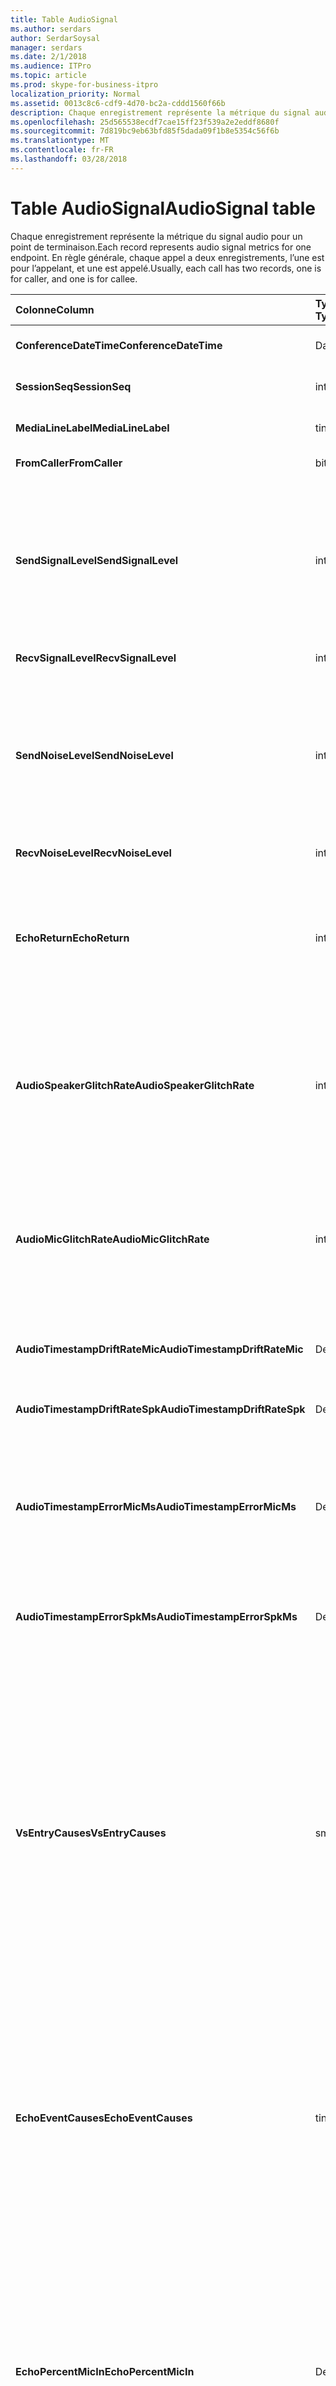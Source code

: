 ```yaml
---
title: Table AudioSignal
ms.author: serdars
author: SerdarSoysal
manager: serdars
ms.date: 2/1/2018
ms.audience: ITPro
ms.topic: article
ms.prod: skype-for-business-itpro
localization_priority: Normal
ms.assetid: 0013c8c6-cdf9-4d70-bc2a-cddd1560f66b
description: Chaque enregistrement représente la métrique du signal audio pour un point de terminaison. En règle générale, chaque appel a deux enregistrements, l’une est pour l’appelant, et une est appelé.
ms.openlocfilehash: 25d565538ecdf7cae15ff23f539a2e2eddf8680f
ms.sourcegitcommit: 7d819bc9eb63bfd85f5dada09f1b8e5354c56f6b
ms.translationtype: MT
ms.contentlocale: fr-FR
ms.lasthandoff: 03/28/2018
---
```

# <a name="audiosignal-table"></a><span data-ttu-id="01db0-104">Table AudioSignal</span><span class="sxs-lookup"><span data-stu-id="01db0-104">AudioSignal table</span></span>
 
<span data-ttu-id="01db0-105">Chaque enregistrement représente la métrique du signal audio pour un point de terminaison.</span><span class="sxs-lookup"><span data-stu-id="01db0-105">Each record represents audio signal metrics for one endpoint.</span></span> <span data-ttu-id="01db0-106">En règle générale, chaque appel a deux enregistrements, l’une est pour l’appelant, et une est appelé.</span><span class="sxs-lookup"><span data-stu-id="01db0-106">Usually, each call has two records, one is for caller, and one is for callee.</span></span> 
  
|<span data-ttu-id="01db0-107">**Colonne**</span><span class="sxs-lookup"><span data-stu-id="01db0-107">**Column**</span></span>|<span data-ttu-id="01db0-108">**Type de données**</span><span class="sxs-lookup"><span data-stu-id="01db0-108">**Data Type**</span></span>|<span data-ttu-id="01db0-109">**Index de la clé**</span><span class="sxs-lookup"><span data-stu-id="01db0-109">**Key/Index**</span></span>|<span data-ttu-id="01db0-110">**Détails**</span><span class="sxs-lookup"><span data-stu-id="01db0-110">**Details**</span></span>|
|:-----|:-----|:-----|:-----|
|<span data-ttu-id="01db0-111">**ConferenceDateTime**</span><span class="sxs-lookup"><span data-stu-id="01db0-111">**ConferenceDateTime**</span></span> <br/> |<span data-ttu-id="01db0-112">DateHeure</span><span class="sxs-lookup"><span data-stu-id="01db0-112">datetime</span></span>  <br/> |<span data-ttu-id="01db0-113">Principal</span><span class="sxs-lookup"><span data-stu-id="01db0-113">Primary</span></span>  <br/> |<span data-ttu-id="01db0-114">Référencé à partir de la [table de MediaLine](medialine-0.md).</span><span class="sxs-lookup"><span data-stu-id="01db0-114">Referenced from the [MediaLine table](medialine-0.md).</span></span>  <br/> |
|<span data-ttu-id="01db0-115">**SessionSeq**</span><span class="sxs-lookup"><span data-stu-id="01db0-115">**SessionSeq**</span></span> <br/> |<span data-ttu-id="01db0-116">int</span><span class="sxs-lookup"><span data-stu-id="01db0-116">int</span></span>  <br/> |<span data-ttu-id="01db0-117">Principal</span><span class="sxs-lookup"><span data-stu-id="01db0-117">Primary</span></span>  <br/> |<span data-ttu-id="01db0-118">Référencé à partir de la [table de MediaLine](medialine-0.md).</span><span class="sxs-lookup"><span data-stu-id="01db0-118">Referenced from the [MediaLine table](medialine-0.md).</span></span>  <br/> |
|<span data-ttu-id="01db0-119">**MediaLineLabel**</span><span class="sxs-lookup"><span data-stu-id="01db0-119">**MediaLineLabel**</span></span> <br/> |<span data-ttu-id="01db0-120">tinyint</span><span class="sxs-lookup"><span data-stu-id="01db0-120">tinyint</span></span>  <br/> |<span data-ttu-id="01db0-121">Principal</span><span class="sxs-lookup"><span data-stu-id="01db0-121">Primary</span></span>  <br/> |<span data-ttu-id="01db0-122">Référencé à partir de la [table de MediaLine](medialine-0.md).</span><span class="sxs-lookup"><span data-stu-id="01db0-122">Referenced from the [MediaLine table](medialine-0.md).</span></span>  <br/> |
|<span data-ttu-id="01db0-123">**FromCaller**</span><span class="sxs-lookup"><span data-stu-id="01db0-123">**FromCaller**</span></span> <br/> |<span data-ttu-id="01db0-124">bit</span><span class="sxs-lookup"><span data-stu-id="01db0-124">bit</span></span>  <br/> |<span data-ttu-id="01db0-125">Principal</span><span class="sxs-lookup"><span data-stu-id="01db0-125">Primary</span></span>  <br/> |<span data-ttu-id="01db0-126">0 : les données de l’appelé</span><span class="sxs-lookup"><span data-stu-id="01db0-126">0: Callee's data</span></span>  <br/> <span data-ttu-id="01db0-127">1 : données de l’appelant</span><span class="sxs-lookup"><span data-stu-id="01db0-127">1: Caller's data</span></span>  <br/> |
|<span data-ttu-id="01db0-128">**SendSignalLevel**</span><span class="sxs-lookup"><span data-stu-id="01db0-128">**SendSignalLevel**</span></span> <br/> |<span data-ttu-id="01db0-129">int</span><span class="sxs-lookup"><span data-stu-id="01db0-129">int</span></span>  <br/> | <br/> |<span data-ttu-id="01db0-130">Représente le niveau de signal audio analogique après le contrôle de Gain.</span><span class="sxs-lookup"><span data-stu-id="01db0-130">Represents the Post-Analog Gain Control audio signal level.</span></span> <span data-ttu-id="01db0-131">L’unité de cette mesure est dBmo.</span><span class="sxs-lookup"><span data-stu-id="01db0-131">The unit for this metric is dBmo.</span></span> <span data-ttu-id="01db0-132">Pour une qualité acceptable, il doit être au moins 30 dBmo.</span><span class="sxs-lookup"><span data-stu-id="01db0-132">For acceptable quality, it should be at least 30 dBmo.</span></span> <span data-ttu-id="01db0-133">Cette mesure n’est pas signalée par le A / V Conferencing Server ou IP téléphones.</span><span class="sxs-lookup"><span data-stu-id="01db0-133">This metric is not reported by the A/V Conferencing Server or IP phones.</span></span>  <br/> |
|<span data-ttu-id="01db0-134">**RecvSignalLevel**</span><span class="sxs-lookup"><span data-stu-id="01db0-134">**RecvSignalLevel**</span></span> <br/> |<span data-ttu-id="01db0-135">int</span><span class="sxs-lookup"><span data-stu-id="01db0-135">int</span></span>  <br/> | <br/> |<span data-ttu-id="01db0-136">Voir SendSignalLevel.</span><span class="sxs-lookup"><span data-stu-id="01db0-136">See SendSignalLevel.</span></span>  <br/> |
|<span data-ttu-id="01db0-137">**SendNoiseLevel**</span><span class="sxs-lookup"><span data-stu-id="01db0-137">**SendNoiseLevel**</span></span> <br/> |<span data-ttu-id="01db0-138">int</span><span class="sxs-lookup"><span data-stu-id="01db0-138">int</span></span>  <br/> | <br/> |<span data-ttu-id="01db0-139">Représente le niveau de bruit audio analogique après le contrôle de Gain.</span><span class="sxs-lookup"><span data-stu-id="01db0-139">Represents the Post-Analog Gain Control audio noise level.</span></span> <span data-ttu-id="01db0-140">L’unité de cette mesure est dBmo.</span><span class="sxs-lookup"><span data-stu-id="01db0-140">The unit for this metric is dBmo.</span></span> <span data-ttu-id="01db0-141">Pour une qualité acceptable, il doit être inférieur à 35 dBmo.</span><span class="sxs-lookup"><span data-stu-id="01db0-141">For acceptable quality, it should be less than 35 dBmo.</span></span> <span data-ttu-id="01db0-142">Cette mesure n’est pas signalée par le A / V Conferencing Server ou IP téléphones.</span><span class="sxs-lookup"><span data-stu-id="01db0-142">This metric is not reported by the A/V Conferencing Server or IP phones.</span></span>  <br/> |
|<span data-ttu-id="01db0-143">**RecvNoiseLevel**</span><span class="sxs-lookup"><span data-stu-id="01db0-143">**RecvNoiseLevel**</span></span> <br/> |<span data-ttu-id="01db0-144">int</span><span class="sxs-lookup"><span data-stu-id="01db0-144">int</span></span>  <br/> | <br/> |<span data-ttu-id="01db0-145">Voir SendNoiseLevel.</span><span class="sxs-lookup"><span data-stu-id="01db0-145">See SendNoiseLevel.</span></span>  <br/> |
|<span data-ttu-id="01db0-146">**EchoReturn**</span><span class="sxs-lookup"><span data-stu-id="01db0-146">**EchoReturn**</span></span> <br/> |<span data-ttu-id="01db0-147">int</span><span class="sxs-lookup"><span data-stu-id="01db0-147">int</span></span>  <br/> | <br/> |<span data-ttu-id="01db0-148">Mesure de l’amélioration de perte de retour écho.</span><span class="sxs-lookup"><span data-stu-id="01db0-148">Echo Return Loss Enhancement metric.</span></span> <span data-ttu-id="01db0-149">L’unité de cette mesure est dB.</span><span class="sxs-lookup"><span data-stu-id="01db0-149">The unit for this metric is dB.</span></span> <span data-ttu-id="01db0-150">Les valeurs faibles représentent moins écho.</span><span class="sxs-lookup"><span data-stu-id="01db0-150">Lower values represent less echo.</span></span> <span data-ttu-id="01db0-151">Cette mesure n’est pas signalée par le A / V Conferencing Server ou IP téléphones.</span><span class="sxs-lookup"><span data-stu-id="01db0-151">This metric is not reported by the A/V Conferencing Server or IP phones.</span></span>  <br/> |
|<span data-ttu-id="01db0-152">**AudioSpeakerGlitchRate**</span><span class="sxs-lookup"><span data-stu-id="01db0-152">**AudioSpeakerGlitchRate**</span></span> <br/> |<span data-ttu-id="01db0-153">int</span><span class="sxs-lookup"><span data-stu-id="01db0-153">int</span></span>  <br/> | <br/> |<span data-ttu-id="01db0-154">Problèmes de moyennes par cinq minutes pour le rendu du haut-parleur.</span><span class="sxs-lookup"><span data-stu-id="01db0-154">Average glitches per five minutes for the loudspeaker rendering.</span></span> <span data-ttu-id="01db0-155">De bonne qualité, il doit être inférieure à 1 par cinq minutes.</span><span class="sxs-lookup"><span data-stu-id="01db0-155">For good quality, this should be less than one per five minutes.</span></span> <span data-ttu-id="01db0-156">Non signalé par A / V Conferencing serveurs, serveurs de médiation ou IP téléphones.</span><span class="sxs-lookup"><span data-stu-id="01db0-156">Not reported by A/V Conferencing Servers, Mediation Servers, or IP phones.</span></span>  <br/> |
|<span data-ttu-id="01db0-157">**AudioMicGlitchRate**</span><span class="sxs-lookup"><span data-stu-id="01db0-157">**AudioMicGlitchRate**</span></span> <br/> |<span data-ttu-id="01db0-158">int</span><span class="sxs-lookup"><span data-stu-id="01db0-158">int</span></span>  <br/> | <br/> |<span data-ttu-id="01db0-159">Problèmes de moyennes par cinq minutes pour la capture du microphone.</span><span class="sxs-lookup"><span data-stu-id="01db0-159">Average glitches per five minutes for the microphone capture.</span></span> <span data-ttu-id="01db0-160">Pour une bonne qualité, ce doit être inférieure à 1 par cinq minutes.</span><span class="sxs-lookup"><span data-stu-id="01db0-160">For good quality this should be less than one per five minutes.</span></span> <span data-ttu-id="01db0-161">Non signalé par A / V Conferencing serveurs, serveurs de médiation ou IP téléphones.</span><span class="sxs-lookup"><span data-stu-id="01db0-161">Not reported by A/V Conferencing Servers, Mediation Servers, or IP phones.</span></span>  <br/> |
|<span data-ttu-id="01db0-162">**AudioTimestampDriftRateMic**</span><span class="sxs-lookup"><span data-stu-id="01db0-162">**AudioTimestampDriftRateMic**</span></span> <br/> |<span data-ttu-id="01db0-163">Decimal(9,2)</span><span class="sxs-lookup"><span data-stu-id="01db0-163">decimal(9,2)</span></span>  <br/> | <br/> |<span data-ttu-id="01db0-164">Microphone périphérique dérive fréquence d’horloge, par rapport à l’horloge du processeur.</span><span class="sxs-lookup"><span data-stu-id="01db0-164">Microphone device clock drift rate, relative to CPU clock.</span></span>  <br/> |
|<span data-ttu-id="01db0-165">**AudioTimestampDriftRateSpk**</span><span class="sxs-lookup"><span data-stu-id="01db0-165">**AudioTimestampDriftRateSpk**</span></span> <br/> |<span data-ttu-id="01db0-166">Decimal(9,2)</span><span class="sxs-lookup"><span data-stu-id="01db0-166">decimal(9,2)</span></span>  <br/> | <br/> |<span data-ttu-id="01db0-167">Haut-parleur périphérique dérive fréquence d’horloge, par rapport à l’horloge du processeur.</span><span class="sxs-lookup"><span data-stu-id="01db0-167">Speaker device clock drift rate, relative to CPU clock.</span></span>  <br/> |
|<span data-ttu-id="01db0-168">**AudioTimestampErrorMicMs**</span><span class="sxs-lookup"><span data-stu-id="01db0-168">**AudioTimestampErrorMicMs**</span></span> <br/> |<span data-ttu-id="01db0-169">Decimal(9,2)</span><span class="sxs-lookup"><span data-stu-id="01db0-169">decimal(9,2)</span></span>  <br/> | <br/> |<span data-ttu-id="01db0-170">Haut-parleur périphérique dérive fréquence d’horloge, par rapport à l’horloge du processeur.</span><span class="sxs-lookup"><span data-stu-id="01db0-170">Speaker device clock drift rate, relative to CPU clock.</span></span>  <br/> <span data-ttu-id="01db0-171">Microphone moyenne capture flux tampon erreur d’exécution, en millisecondes, dans les 20 dernières secondes de l’appel.</span><span class="sxs-lookup"><span data-stu-id="01db0-171">Average microphone capture stream time stamp error, in milliseconds, in the last 20 seconds of the call.</span></span>  <br/> |
|<span data-ttu-id="01db0-172">**AudioTimestampErrorSpkMs**</span><span class="sxs-lookup"><span data-stu-id="01db0-172">**AudioTimestampErrorSpkMs**</span></span> <br/> |<span data-ttu-id="01db0-173">Decimal(9,2)</span><span class="sxs-lookup"><span data-stu-id="01db0-173">decimal(9,2)</span></span>  <br/> | <br/> |<span data-ttu-id="01db0-174">Haut-parleur moyen rendu flux tampon erreur, en millisecondes, dans les 20 dernières secondes de l’appel.</span><span class="sxs-lookup"><span data-stu-id="01db0-174">Average speaker render stream time stamp error, in milliseconds, in the last 20 seconds of the call.</span></span>  <br/> |
|<span data-ttu-id="01db0-175">**VsEntryCauses**</span><span class="sxs-lookup"><span data-stu-id="01db0-175">**VsEntryCauses**</span></span> <br/> |<span data-ttu-id="01db0-176">smallint</span><span class="sxs-lookup"><span data-stu-id="01db0-176">smallint</span></span>  <br/> | <br/> |<span data-ttu-id="01db0-177">Commutateur de voix est un mode half duplex avec possibilité de réduction des interruptions.</span><span class="sxs-lookup"><span data-stu-id="01db0-177">Voice switch is a half-duplex mode with reduced interruption ability.</span></span> <span data-ttu-id="01db0-178">Causes d’entrée du commutateur vocal :</span><span class="sxs-lookup"><span data-stu-id="01db0-178">Causes of voice switch entry:</span></span>  <br/> <span data-ttu-id="01db0-179">ENTER_VS_BADTS 0 X 01</span><span class="sxs-lookup"><span data-stu-id="01db0-179">ENTER_VS_BADTS 0x01</span></span>  <br/> <span data-ttu-id="01db0-180">ENTER_VS_ECHO 0 X 02</span><span class="sxs-lookup"><span data-stu-id="01db0-180">ENTER_VS_ECHO 0x02</span></span>  <br/> <span data-ttu-id="01db0-181">ENTER_VS_FORCEORCONVERGENCE 0 X 04</span><span class="sxs-lookup"><span data-stu-id="01db0-181">ENTER_VS_FORCEORCONVERGENCE 0x04</span></span>  <br/> <span data-ttu-id="01db0-182">ENTER_VS_DNLP 0 X 08</span><span class="sxs-lookup"><span data-stu-id="01db0-182">ENTER_VS_DNLP 0x08</span></span>  <br/> <span data-ttu-id="01db0-183">La cause peut être une combinaison de ces causes individuels.</span><span class="sxs-lookup"><span data-stu-id="01db0-183">The cause can be a combination of those individual causes.</span></span> <span data-ttu-id="01db0-184">ENTER_VS_FORCEORCONVERGENCE ne peut être activée que par la clé de Registre à des fins de test.</span><span class="sxs-lookup"><span data-stu-id="01db0-184">ENTER_VS_FORCEORCONVERGENCE can only be enabled by regkey for test purpose.</span></span>  <br/> <span data-ttu-id="01db0-185">Le type de données de cette colonne a été modifié dans Microsoft Lync Server 2013.</span><span class="sxs-lookup"><span data-stu-id="01db0-185">The data type for this column was changed in Microsoft Lync Server 2013.</span></span>  <br/> |
|<span data-ttu-id="01db0-186">**EchoEventCauses**</span><span class="sxs-lookup"><span data-stu-id="01db0-186">**EchoEventCauses**</span></span> <br/> |<span data-ttu-id="01db0-187">tinyint</span><span class="sxs-lookup"><span data-stu-id="01db0-187">tinyint</span></span>  <br/> | <br/> |<span data-ttu-id="01db0-188">Causes d’un événement d’écho :</span><span class="sxs-lookup"><span data-stu-id="01db0-188">Causes of an echo event:</span></span>  <br/> <span data-ttu-id="01db0-189">ECHO_EVENT_BAD_TIMESTAMP 0 X 01</span><span class="sxs-lookup"><span data-stu-id="01db0-189">ECHO_EVENT_BAD_TIMESTAMP 0x01</span></span>  <br/> <span data-ttu-id="01db0-190">ECHO_EVENT_POSTAEC_ECHO 0 X 02</span><span class="sxs-lookup"><span data-stu-id="01db0-190">ECHO_EVENT_POSTAEC_ECHO 0x02</span></span>  <br/> <span data-ttu-id="01db0-191">ECHO_EVENT_ANLP 0 X 04</span><span class="sxs-lookup"><span data-stu-id="01db0-191">ECHO_EVENT_ANLP 0x04</span></span>  <br/> <span data-ttu-id="01db0-192">ECHO_EVENT_DNLP 0 X 08</span><span class="sxs-lookup"><span data-stu-id="01db0-192">ECHO_EVENT_DNLP 0x08</span></span>  <br/> <span data-ttu-id="01db0-193">ECHO_EVENT_MIC_CLIPPING 0 X 10</span><span class="sxs-lookup"><span data-stu-id="01db0-193">ECHO_EVENT_MIC_CLIPPING 0x10</span></span>  <br/> <span data-ttu-id="01db0-194">ECHO_EVENT_BAD_STATE 0 X 20</span><span class="sxs-lookup"><span data-stu-id="01db0-194">ECHO_EVENT_BAD_STATE 0x20</span></span>  <br/> <span data-ttu-id="01db0-195">La cause peut être une combinaison de ces causes individuels.</span><span class="sxs-lookup"><span data-stu-id="01db0-195">The cause can be a combination of those individual causes.</span></span>  <br/> |
|<span data-ttu-id="01db0-196">**EchoPercentMicIn**</span><span class="sxs-lookup"><span data-stu-id="01db0-196">**EchoPercentMicIn**</span></span> <br/> |<span data-ttu-id="01db0-197">Decimal(5,2)</span><span class="sxs-lookup"><span data-stu-id="01db0-197">decimal(5,2)</span></span>  <br/> | <br/> |<span data-ttu-id="01db0-p110">Temps en pourcentage lors de la détection d’un écho dans le flux de capture du microphone. En règle générale, des valeurs faibles s’affichent pour les casques ou les combinés et des valeurs élevées pour les téléphones mains libres ou les haut-parleurs autonomes. Pour les appareils qui prennent en charge la suppression d’écho intégrée, des valeurs élevées indiquent une fuite d’écho. Pour les autres appareils, cette mesure ne doit pas être utilisée pour évaluer la qualité de l’appareil.</span><span class="sxs-lookup"><span data-stu-id="01db0-p110">Percentage of time when echo was detected in the microphone capture stream. Typically, values are low for headsets or handsets, and higher for speaker phones or stand-alone speakers. For devices that support on-board acoustic echo cancellation, high values indicate echo leak. For other devices, this metric should not be used to evaluate device quality.</span></span>  <br/> |
|<span data-ttu-id="01db0-202">**EchoPercentSend**</span><span class="sxs-lookup"><span data-stu-id="01db0-202">**EchoPercentSend**</span></span> <br/> |<span data-ttu-id="01db0-203">Decimal(5,2)</span><span class="sxs-lookup"><span data-stu-id="01db0-203">decimal(5,2)</span></span>  <br/> ||<span data-ttu-id="01db0-204">Pourcentage du temps lorsque l’écho est détecté dans le flux de données envoyé.</span><span class="sxs-lookup"><span data-stu-id="01db0-204">Percentage of time when echo is detected in sent stream.</span></span> <span data-ttu-id="01db0-205">Pourcentage élevé d’écho dans envoi de flux une indication de la fuite de l’écho.</span><span class="sxs-lookup"><span data-stu-id="01db0-205">High echo percentage in send streams an indication of echo leak.</span></span>  <br/> |
|<span data-ttu-id="01db0-206">**RxAGCSignalLevel**</span><span class="sxs-lookup"><span data-stu-id="01db0-206">**RxAGCSignalLevel**</span></span> <br/> |<span data-ttu-id="01db0-207">int</span><span class="sxs-lookup"><span data-stu-id="01db0-207">int</span></span>  <br/> | <br/> |<span data-ttu-id="01db0-208">Niveau de signal sur le serveur de médiation provenant de la passerelle ; Cela s’applique uniquement au serveur de médiation.</span><span class="sxs-lookup"><span data-stu-id="01db0-208">Received signal level on the Mediation Server from the Gateway; this applies only to the Mediation Server.</span></span> <span data-ttu-id="01db0-209">L’unité de cette mesure est dBoV.</span><span class="sxs-lookup"><span data-stu-id="01db0-209">The unit of this metric is dBoV.</span></span> <span data-ttu-id="01db0-210">Pour la qualité, la plage acceptable doit être [30 à -18] dBoV.</span><span class="sxs-lookup"><span data-stu-id="01db0-210">For good quality, the acceptable range should be [-30 to -18] dBoV.</span></span>  <br/> |
|<span data-ttu-id="01db0-211">**RxAGCNoiseLevel**</span><span class="sxs-lookup"><span data-stu-id="01db0-211">**RxAGCNoiseLevel**</span></span> <br/> |<span data-ttu-id="01db0-212">int</span><span class="sxs-lookup"><span data-stu-id="01db0-212">int</span></span>  <br/> | <br/> |<span data-ttu-id="01db0-213">Niveau de signal reçu sur le serveur de médiation de la passerelle.</span><span class="sxs-lookup"><span data-stu-id="01db0-213">Received signal level on the Mediation Server from the Gateway.</span></span> <span data-ttu-id="01db0-214">Cela s’applique uniquement au serveur de médiation.</span><span class="sxs-lookup"><span data-stu-id="01db0-214">This applies only to the Mediation Server.</span></span> <span data-ttu-id="01db0-215">L’unité de cette mesure est dBoV.</span><span class="sxs-lookup"><span data-stu-id="01db0-215">The unit of this metric is dBoV.</span></span> <span data-ttu-id="01db0-216">Pour la qualité, la plage acceptable doit être inférieure à-50 dBoV.</span><span class="sxs-lookup"><span data-stu-id="01db0-216">For good quality, the acceptable range should be less than -50 dBoV.</span></span>  <br/> |
|<span data-ttu-id="01db0-217">**RxAvgAGCGain**</span><span class="sxs-lookup"><span data-stu-id="01db0-217">**RxAvgAGCGain**</span></span> <br/> |<span data-ttu-id="01db0-218">int</span><span class="sxs-lookup"><span data-stu-id="01db0-218">int</span></span>  <br/> | <br/> |<span data-ttu-id="01db0-219">Automatique de gain (AGC) de contrôle sur le côté serveur de médiation.</span><span class="sxs-lookup"><span data-stu-id="01db0-219">Automatic gain control (AGC) on the Mediation Server side.</span></span>  <br/> |
|<span data-ttu-id="01db0-220">**InitialSignalLevelRMS**</span><span class="sxs-lookup"><span data-stu-id="01db0-220">**InitialSignalLevelRMS**</span></span> <br/> |<span data-ttu-id="01db0-221">float</span><span class="sxs-lookup"><span data-stu-id="01db0-221">float</span></span>  <br/> | <br/> |<span data-ttu-id="01db0-222">La moyenne quadratique (RMS) du signal entrant de jusqu'à 30 premières secondes de l’appel.</span><span class="sxs-lookup"><span data-stu-id="01db0-222">The root mean square (RMS) of the incoming signal of up to the first 30 seconds of the call.</span></span>  <br/> |
|<span data-ttu-id="01db0-223">**RecvSignalLevelCh1**</span><span class="sxs-lookup"><span data-stu-id="01db0-223">**RecvSignalLevelCh1**</span></span> <br/> |<span data-ttu-id="01db0-224">int</span><span class="sxs-lookup"><span data-stu-id="01db0-224">int</span></span>  <br/> ||<span data-ttu-id="01db0-225">Niveau de signal comme reçu sur canal 1.</span><span class="sxs-lookup"><span data-stu-id="01db0-225">Signal level as received on channel 1.</span></span>  <br/> <span data-ttu-id="01db0-226">Cette colonne a été introduite dans Microsoft Lync Server 2013.</span><span class="sxs-lookup"><span data-stu-id="01db0-226">This column was introduced in Microsoft Lync Server 2013.</span></span>  <br/> |
|<span data-ttu-id="01db0-227">**RecvSignalLevelCh2**</span><span class="sxs-lookup"><span data-stu-id="01db0-227">**RecvSignalLevelCh2**</span></span> <br/> |<span data-ttu-id="01db0-228">int</span><span class="sxs-lookup"><span data-stu-id="01db0-228">int</span></span>  <br/> ||<span data-ttu-id="01db0-229">Niveau de signal comme reçue sur le canal 2.</span><span class="sxs-lookup"><span data-stu-id="01db0-229">Signal level as received on channel 2.</span></span>  <br/> <span data-ttu-id="01db0-230">Cette colonne a été introduite dans Microsoft Lync Server 2013.</span><span class="sxs-lookup"><span data-stu-id="01db0-230">This column was introduced in Microsoft Lync Server 2013.</span></span>  <br/> |
|<span data-ttu-id="01db0-231">**RecvNoiseLevelCh1**</span><span class="sxs-lookup"><span data-stu-id="01db0-231">**RecvNoiseLevelCh1**</span></span> <br/> |<span data-ttu-id="01db0-232">int</span><span class="sxs-lookup"><span data-stu-id="01db0-232">int</span></span>  <br/> ||<span data-ttu-id="01db0-233">Niveau de bruit comme reçu sur canal 1.</span><span class="sxs-lookup"><span data-stu-id="01db0-233">Noise level as received on channel 1.</span></span>  <br/> <span data-ttu-id="01db0-234">Cette colonne a été introduite dans Microsoft Lync Server 2013.</span><span class="sxs-lookup"><span data-stu-id="01db0-234">This column was introduced in Microsoft Lync Server 2013.</span></span>  <br/> |
|<span data-ttu-id="01db0-235">**RecvNoiseLevelCh2**</span><span class="sxs-lookup"><span data-stu-id="01db0-235">**RecvNoiseLevelCh2**</span></span> <br/> |<span data-ttu-id="01db0-236">int</span><span class="sxs-lookup"><span data-stu-id="01db0-236">int</span></span>  <br/> ||<span data-ttu-id="01db0-237">Niveau de bruit comme reçue sur le canal 2.</span><span class="sxs-lookup"><span data-stu-id="01db0-237">Noise level as received on channel 2.</span></span>  <br/> <span data-ttu-id="01db0-238">Cette colonne a été introduite dans Microsoft Lync Server 2013.</span><span class="sxs-lookup"><span data-stu-id="01db0-238">This column was introduced in Microsoft Lync Server 2013.</span></span>  <br/> |
|<span data-ttu-id="01db0-239">**SendSignalLevelCh1**</span><span class="sxs-lookup"><span data-stu-id="01db0-239">**SendSignalLevelCh1**</span></span> <br/> |<span data-ttu-id="01db0-240">int</span><span class="sxs-lookup"><span data-stu-id="01db0-240">int</span></span>  <br/> ||<span data-ttu-id="01db0-241">Niveau du signal envoyé sur canal 1.</span><span class="sxs-lookup"><span data-stu-id="01db0-241">Signal level as sent on channel 1.</span></span>  <br/> <span data-ttu-id="01db0-242">Cette colonne a été introduite dans Microsoft Lync Server 2013.</span><span class="sxs-lookup"><span data-stu-id="01db0-242">This column was introduced in Microsoft Lync Server 2013.</span></span>  <br/> |
|<span data-ttu-id="01db0-243">**SendSignalLevelCh2**</span><span class="sxs-lookup"><span data-stu-id="01db0-243">**SendSignalLevelCh2**</span></span> <br/> |<span data-ttu-id="01db0-244">int</span><span class="sxs-lookup"><span data-stu-id="01db0-244">int</span></span>  <br/> ||<span data-ttu-id="01db0-245">Niveau du signal envoyé sur le canal 2.</span><span class="sxs-lookup"><span data-stu-id="01db0-245">Signal level as sent on channel 2.</span></span>  <br/> <span data-ttu-id="01db0-246">Cette colonne a été introduite dans Microsoft Lync Server 2013.</span><span class="sxs-lookup"><span data-stu-id="01db0-246">This column was introduced in Microsoft Lync Server 2013.</span></span>  <br/> |
|<span data-ttu-id="01db0-247">**SendNoiseLevelCh1**</span><span class="sxs-lookup"><span data-stu-id="01db0-247">**SendNoiseLevelCh1**</span></span> <br/> |<span data-ttu-id="01db0-248">int</span><span class="sxs-lookup"><span data-stu-id="01db0-248">int</span></span>  <br/> ||<span data-ttu-id="01db0-249">Niveau de bruit comme envoyé sur canal 1.</span><span class="sxs-lookup"><span data-stu-id="01db0-249">Noise level as sent on channel 1.</span></span>  <br/> <span data-ttu-id="01db0-250">Cette colonne a été introduite dans Microsoft Lync Server 2013.</span><span class="sxs-lookup"><span data-stu-id="01db0-250">This column was introduced in Microsoft Lync Server 2013.</span></span>  <br/> |
|<span data-ttu-id="01db0-251">**SendNoiseLevelCh2**</span><span class="sxs-lookup"><span data-stu-id="01db0-251">**SendNoiseLevelCh2**</span></span> <br/> |<span data-ttu-id="01db0-252">int</span><span class="sxs-lookup"><span data-stu-id="01db0-252">int</span></span>  <br/> ||<span data-ttu-id="01db0-253">Niveau de bruit comme envoyé sur le canal 2.</span><span class="sxs-lookup"><span data-stu-id="01db0-253">Noise level as sent on channel 2.</span></span>  <br/> <span data-ttu-id="01db0-254">Cette colonne a été introduite dans Microsoft Lync Server 2013.</span><span class="sxs-lookup"><span data-stu-id="01db0-254">This column was introduced in Microsoft Lync Server 2013.</span></span>  <br/> |
   

